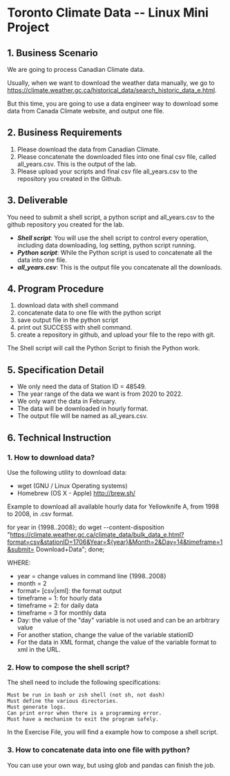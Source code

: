 # Toronto Climate Data -- Linux Mini Project


## 1. Business Scenario

We are going to process Canadian Climate data.

Usually, when we want to download the weather data manually, we go to https://climate.weather.gc.ca/historical_data/search_historic_data_e.html.

But this time, you are going to use a data engineer way to download some data from Canada Climate website, and output one file.
## 2. Business Requirements

1. Please download the data from Canadian Climate.
2. Please concatenate the downloaded files into one final csv file, called all_years.csv. This is the output of the lab.
3. Please upload your scripts and final csv file all_years.csv to the repository you created in the Github. 

## 3. Deliverable

You need to submit a shell script, a python script and all_years.csv to the github repository you created for the lab.

* ***Shell script***: You will use the shell script to control every operation, including data downloading, log setting, python script running.
* ***Python script***: While the Python script is used to concatenate all the data into one file.
* ***all_years.csv***: This is the output file you concatenate all the downloads. 

## 4. Program Procedure

1. download data with shell command
2. concatenate data to one file with the python script
3. save output file in the python script
4. print out SUCCESS with shell command.
5. create a repository in github, and upload your file to the repo with git. 

The Shell script will call the Python Script to finish the Python work.

## 5. Specification Detail

* We only need the data of Station ID = 48549.
* The year range of the data we want is from 2020 to 2022.
* We only want the data in February.
* The data will be downloaded in hourly format.
* The output file will be named as all_years.csv. 

## 6. Technical Instruction

### 1. How to download data?

Use the following utility to download data:
* wget (GNU / Linux Operating systems)
* Homebrew (OS X - Apple) http://brew.sh/

Example to download all available hourly data for Yellowknife A, from 1998 to 2008, in .csv format.

for year in {1998..2008}; 
do wget  --content-disposition "https://climate.weather.gc.ca/climate_data/bulk_data_e.html?format=csv&stationID=1706&Year=${year}&Month=2&Day=14&timeframe=1&submit= Download+Data";
done;

WHERE:
* year = change values in command line {1998..2008}
* month = 2
* format= [csv|xml]: the format output
* timeframe = 1: for hourly data
* timeframe = 2: for daily data
* timeframe = 3 for monthly data
* Day: the value of the "day" variable is not used and can be an arbitrary value
* For another station, change the value of the variable stationID
* For the data in XML format, change the value of the variable format to xml in the URL.

### 2. How to compose the shell script?
The shell need to include the following specifications:

    Must be run in bash or zsh shell (not sh, not dash)
    Must define the various directories.
    Must generate logs.
    Can print error when there is a programming error.
    Must have a mechanism to exit the program safely. 

In the Exercise File, you will find a example how to compose a shell script.

### 3. How to concatenate data into one file with python?
You can use your own way, but using glob and pandas can finish the job. 
